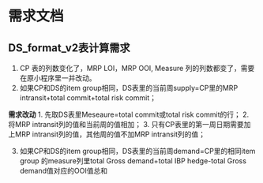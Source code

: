 # **需求文档**

## **DS_format_v2表计算需求**

1. CP 表的列数变化了，MRP LOI，MRP OOI, Measure 列的列数都变了，需要在原小程序里一并改动。
2. 如果CP和DS的item group相同，DS表里的当前周supply=CP里的MRP intransit+total commit+total risk commit；

**需求改动**
    1. 先取DS表里Meseaure=total commit或total risk commit的行；
    2. 将MRP intransit列的值和当前周的值相加；
    3. 只有CP表里的第一周日期需要加上MRP intransit列的值，其他周的值不加MRP intransit列的值；

3. 如果CP和DS的item group相同，DS表里的当前周demand=CP里的相同item group 的measure列里total Gross demand+total IBP hedge-total Gross demand值对应的OOI值总和
